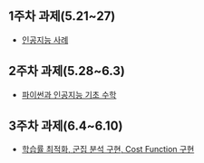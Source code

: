 ## 1주차 과제(5.21~27)
* [인공지능 사례](https://github.com/AnamKwon/Gwangju-Ai-center-Free-course_anam/blob/master/1%EC%A3%BC%EC%B0%A8_%EA%B3%BC%EC%A0%9C.ipynb)
## 2주차 과제(5.28~6.3)
* [파이썬과 인공지능 기초 수학](https://nbviewer.jupyter.org/github/AnamKwon/Gwangju-Ai-center-Free-course_anam/blob/master/2%E1%84%8C%E1%85%AE%E1%84%8E%E1%85%A1%E1%84%80%E1%85%AA%E1%84%8C%E1%85%A6.ipynb)
## 3주차 과제(6.4~6.10)
* [학습률 최적화, 군집 분석 구현, Cost Function 구현](https://github.com/AnamKwon/Gwangju-Ai-center-Free-course_anam/blob/master/3%EC%A3%BC%EC%B0%A8_%EA%B3%BC%EC%A0%9C.ipynb)
